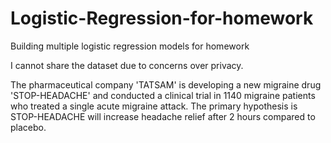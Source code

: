 # Logistic-Regression-for-homework
Building multiple logistic regression models for homework

I cannot share the dataset due to concerns over privacy.

The pharmaceutical company 'TATSAM' is developing a new migraine drug 'STOP-HEADACHE' and conducted a clinical trial in 1140 migraine patients who treated a single acute migraine attack. The primary hypothesis is STOP-HEADACHE will increase headache relief after 2 hours compared to placebo.

